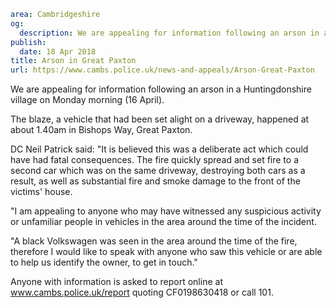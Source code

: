```yaml
area: Cambridgeshire
og:
  description: We are appealing for information following an arson in a Huntingdonshire village on Monday morning (16 April).
publish:
  date: 18 Apr 2018
title: Arson in Great Paxton
url: https://www.cambs.police.uk/news-and-appeals/Arson-Great-Paxton
```

We are appealing for information following an arson in a Huntingdonshire village on Monday morning (16 April).

The blaze, a vehicle that had been set alight on a driveway, happened at about 1.40am in Bishops Way, Great Paxton.

DC Neil Patrick said: "It is believed this was a deliberate act which could have had fatal consequences. The fire quickly spread and set fire to a second car which was on the same driveway, destroying both cars as a result, as well as substantial fire and smoke damage to the front of the victims' house.

"I am appealing to anyone who may have witnessed any suspicious activity or unfamiliar people in vehicles in the area around the time of the incident.

"A black Volkswagen was seen in the area around the time of the fire, therefore I would like to speak with anyone who saw this vehicle or are able to help us identify the owner, to get in touch."

Anyone with information is asked to report online at www.cambs.police.uk/report quoting CF0198630418 or call 101.
